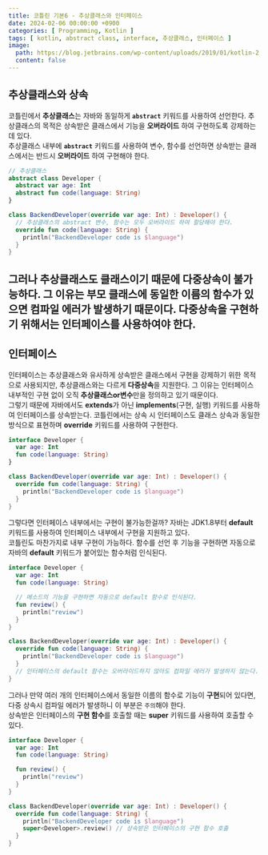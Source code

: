 ```yaml
---
title: 코틀린 기본6 - 추상클래스와 인터페이스
date: 2024-02-06 00:00:00 +0900
categories: [ Programming, Kotlin ]
tags: [ kotlin, abstract class, interface, 추상클래스, 인터페이스 ]
image:
  path: https://blog.jetbrains.com/wp-content/uploads/2019/01/kotlin-2.svg
  content: false
---
```


## 추상클래스와 상속

코틀린에서 **추상클래스**는 자바와 동일하게 **`abstract`** 키워드를 사용하여 선언한다.
추상클래스의 목적은 상속받은 클래스에서 기능을 **오버라이드** 하여 구현하도록 강제하는데 있다.  
추상클래스 내부에 **`abstract`** 키워드를 사용하여 변수, 함수를 선언하면 상속받는 클래스에서는
반드시 **오버라이드** 하여 구현해야 한다.

```kotlin
// 추상클래스
abstract class Developer {
  abstract var age: Int
  abstract fun code(language: String)
}

class BackendDeveloper(override var age: Int) : Developer() {
  // 추상클래스의 abstract 변수, 함수는 모두 오버라이드 하여 할당해야 한다.
  override fun code(language: String) {
    println("BackendDeveloper code is $language")
  }
}
```

그러나 추상클래스도 클래스이기 때문에 **다중상속**이 불가능하다. 그 이유는 부모 클래스에 동일한 이름의 함수가 있으면 컴파일 에러가 발생하기 때문이다.
다중상속을 구현하기 위해서는 **인터페이스**를 사용하여야 한다.
---

## 인터페이스

인터페이스는 추상클래스와 유사하게 상속받은 클래스에서 구현을 강제하기 위한 목적으로 사용되지만,
추상클래스와는 다르게 **다중상속**을 지원한다. 그 이유는 인터페이스 내부적인 구현 없이 오직 **추상클래스or변수**만을 정의하고 있기 때문이다.  
그렇기 때문에 자바에서도 **extends**가 아닌 **implements**(구현, 실행) 키워드를 사용하여 인터페이스를 상속받는다.
코틀린에서는 상속 시 인터페이스도 클래스 상속과 동일한 방식으로 표현하며 **override** 키워드를 사용하여 구현한다.

```kotlin
interface Developer {
  var age: Int
  fun code(language: String)
}

class BackendDeveloper(override var age: Int) : Developer() {
  override fun code(language: String) {
    println("BackendDeveloper code is $language")
  }
}
```

그렇다면 인터페이스 내부에서는 구현이 불가능한걸까? 자바는 JDK1.8부터 **default** 키워드를 사용하여 인터페이스 내부에서 구현을 지원하고 있다.  
코틀린도 마찬가지로 내부 구현이 가능하다. 함수를 선언 후 기능을 구현하면 자동으로 자바의 **default** 키워드가 붙어있는 함수처럼 인식된다.

```kotlin
interface Developer {
  var age: Int
  fun code(language: String)

  // 메소드의 기능을 구현하면 자동으로 default 함수로 인식된다.
  fun review() {
    println("review")
  }
}

class BackendDeveloper(override var age: Int) : Developer() {
  override fun code(language: String) {
    println("BackendDeveloper code is $language")
  }
  // 인터페이스의 default 함수는 오버라이드하지 않아도 컴파일 에러가 발생하지 않는다.
}
```

그러나 만약 여러 개의 인터페이스에서 동일한 이름의 함수로 기능이 **구현**되어 있다면, 다중 상속시 컴파일 에러가 발생하니 이 부분은 `주의`해야 한다.  
상속받은 인터페이스의 **구현 함수**를 호출할 때는 **super** 키워드를 사용하여 호출할 수 있다.

```kotlin
interface Developer {
  var age: Int
  fun code(language: String)

  fun review() {
    println("review")
  }
}

class BackendDeveloper(override var age: Int) : Developer() {
  override fun code(language: String) {
    println("BackendDeveloper code is $language")
    super<Developer>.review() // 상속받은 인터페이스의 구현 함수 호출  
  }
}
```

